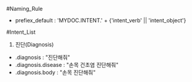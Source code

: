 #Naming_Rule   
  - prefiex_default : 'MYDOC.INTENT.' + {'intent_verb' || 'intent_object'}   

#Intent_List   
1. 진단(Diagnosis)   
  - .diagnosis : "진단해줘"   
  - .diagnosis.disease : "손목 건초염 진단해줘"   
  - .diagnosis.body : "손목 진단해줘"   
